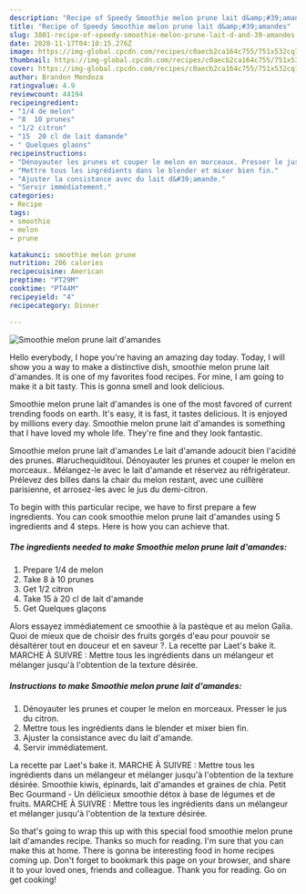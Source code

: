 ```yaml
---
description: "Recipe of Speedy Smoothie melon prune lait d&amp;#39;amandes"
title: "Recipe of Speedy Smoothie melon prune lait d&amp;#39;amandes"
slug: 3801-recipe-of-speedy-smoothie-melon-prune-lait-d-and-39-amandes
date: 2020-11-17T04:10:15.276Z
image: https://img-global.cpcdn.com/recipes/c0aecb2ca164c755/751x532cq70/smoothie-melon-prune-lait-damandes-photo-principale-de-la-recette.jpg
thumbnail: https://img-global.cpcdn.com/recipes/c0aecb2ca164c755/751x532cq70/smoothie-melon-prune-lait-damandes-photo-principale-de-la-recette.jpg
cover: https://img-global.cpcdn.com/recipes/c0aecb2ca164c755/751x532cq70/smoothie-melon-prune-lait-damandes-photo-principale-de-la-recette.jpg
author: Brandon Mendoza
ratingvalue: 4.9
reviewcount: 44194
recipeingredient:
- "1/4 de melon"
- "8  10 prunes"
- "1/2 citron"
- "15  20 cl de lait damande"
- " Quelques glaons"
recipeinstructions:
- "Dénoyauter les prunes et couper le melon en morceaux. Presser le jus du citron."
- "Mettre tous les ingrédients dans le blender et mixer bien fin."
- "Ajuster la consistance avec du lait d&#39;amande."
- "Servir immédiatement."
categories:
- Recipe
tags:
- smoothie
- melon
- prune

katakunci: smoothie melon prune 
nutrition: 206 calories
recipecuisine: American
preptime: "PT29M"
cooktime: "PT44M"
recipeyield: "4"
recipecategory: Dinner

---
```



![Smoothie melon prune lait d&#39;amandes](https://img-global.cpcdn.com/recipes/c0aecb2ca164c755/751x532cq70/smoothie-melon-prune-lait-damandes-photo-principale-de-la-recette.jpg)

Hello everybody, I hope you're having an amazing day today. Today, I will show you a way to make a distinctive dish, smoothie melon prune lait d&#39;amandes. It is one of my favorites food recipes. For mine, I am going to make it a bit tasty. This is gonna smell and look delicious.

Smoothie melon prune lait d&#39;amandes is one of the most favored of current trending foods on earth. It's easy, it is fast, it tastes delicious. It is enjoyed by millions every day. Smoothie melon prune lait d&#39;amandes is something that I have loved my whole life. They're fine and they look fantastic.

Smoothie melon prune lait d&#39;amandes Le lait d&#39;amande adoucit bien l&#39;acidité des prunes. #laruchequiditoui. Dénoyauter les prunes et couper le melon en morceaux.. Mélangez-le avec le lait d&#39;amande et réservez au réfrigérateur. Prélevez des billes dans la chair du melon restant, avec une cuillère parisienne, et arrosez-les avec le jus du demi-citron.


To begin with this particular recipe, we have to first prepare a few ingredients. You can cook smoothie melon prune lait d&#39;amandes using 5 ingredients and 4 steps. Here is how you can achieve that.

<!--inarticleads1-->

##### The ingredients needed to make Smoothie melon prune lait d&#39;amandes:

1. Prepare 1/4 de melon
1. Take 8 à 10 prunes
1. Get 1/2 citron
1. Take 15 à 20 cl de lait d&#39;amande
1. Get  Quelques glaçons


Alors essayez immédiatement ce smoothie à la pastèque et au melon Galia. Quoi de mieux que de choisir des fruits gorgés d&#39;eau pour pouvoir se désaltérer tout en douceur et en saveur ?. La recette par Laet&#39;s bake it. MARCHE À SUIVRE : Mettre tous les ingrédients dans un mélangeur et mélanger jusqu&#39;à l&#39;obtention de la texture désirée. 

<!--inarticleads2-->

##### Instructions to make Smoothie melon prune lait d&#39;amandes:

1. Dénoyauter les prunes et couper le melon en morceaux. Presser le jus du citron.
1. Mettre tous les ingrédients dans le blender et mixer bien fin.
1. Ajuster la consistance avec du lait d&#39;amande.
1. Servir immédiatement.


La recette par Laet&#39;s bake it. MARCHE À SUIVRE : Mettre tous les ingrédients dans un mélangeur et mélanger jusqu&#39;à l&#39;obtention de la texture désirée. Smoothie kiwis, épinards, lait d&#39;amandes et graines de chia. Petit Bec Gourmand - Un délicieux smoothie détox à base de légumes et de fruits. MARCHE À SUIVRE : Mettre tous les ingrédients dans un mélangeur et mélanger jusqu&#39;à l&#39;obtention de la texture désirée. 

So that's going to wrap this up with this special food smoothie melon prune lait d&#39;amandes recipe. Thanks so much for reading. I'm sure that you can make this at home. There is gonna be interesting food in home recipes coming up. Don't forget to bookmark this page on your browser, and share it to your loved ones, friends and colleague. Thank you for reading. Go on get cooking!
